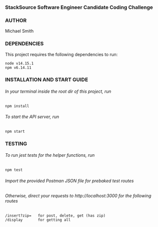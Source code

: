 ### StackSource Software Engineer Candidate Coding Challenge

### AUTHOR
Michael Smith

### DEPENDENCIES
This project requires the following dependencies to run:
```
node v14.15.1
npm v6.14.11
```

### INSTALLATION AND START GUIDE
###### In your terminal inside the root dir of this project, run
```npm install```
###### To start the API server, run
```npm start```

### TESTING
###### To run jest tests for the helper functions, run
```npm test```

###### Import the provided Postman JSON file for prebaked test routes
###### Otherwise, direct your requests to http://localhost:3000 for the following routes
```
/insert?zip=   for post, delete, get (has zip)
/display       for getting all
```